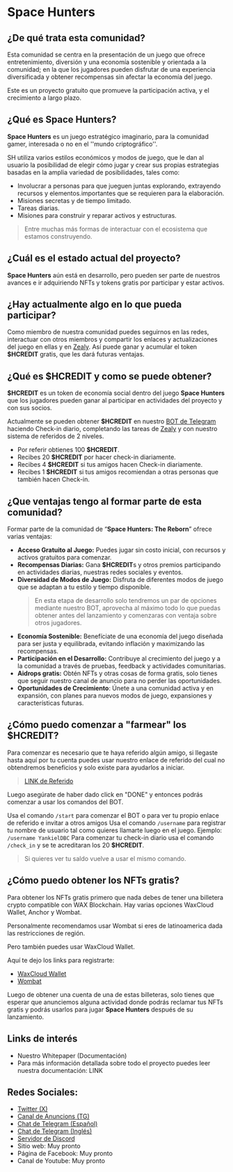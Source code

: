 # **Space Hunters**

## ¿De qué trata esta comunidad?

Esta comunidad se centra en la presentación de un juego que ofrece entretenimiento, diversión y una economía sostenible y orientada a la comunidad; en la que los jugadores pueden disfrutar de una experiencia diversificada y obtener recompensas sin afectar la economía del juego. 

Este es un proyecto gratuito que promueve la participación activa, y el crecimiento a largo plazo.

## ¿Qué es **Space Hunters**?

**Space Hunters** es un juego estratégico imaginario, para la comunidad gamer, interesada o no en el ''mundo criptográfico''.

SH utiliza varios estilos económicos y modos de juego, que le dan al usuario la posibilidad de elegir cómo jugar y crear sus propias estrategias basadas en la amplia variedad de posibilidades, tales como: 
- Involucrar a personas para que jueguen juntas explorando, extrayendo recursos y elementos.importantes que se requieren para la elaboración.
- Misiones secretas y de tiempo limitado.
- Tareas diarias.
- Misiones para construir y reparar activos y estructuras.

> Entre muchas más formas de interactuar con el ecosistema que estamos construyendo.

## ¿Cuál es el estado actual del proyecto?

**Space Hunters** aún está en desarrollo, pero pueden ser parte de nuestros avances e ir adquiriendo NFTs y tokens gratis por participar y estar activos.

## ¿Hay actualmente algo en lo que pueda participar?

Como miembro de nuestra comunidad puedes seguirnos en las redes, interactuar con otros miembros y compartir los enlaces y actualizaciones del juego en ellas y en [Zealy](https://zealy.io/cw/spacehuntersthereborn/invite/UroI4c6fhtB3SX65siHBX). Así puede ganar y acumular el token **$HCREDIT** gratis, que les dará futuras ventajas.

## ¿Qué es **$HCREDIT** y como se puede obtener? 
**$HCREDIT** es un token de economía social dentro del juego **Space Hunters** que los jugadores pueden ganar al participar en actividades del proyecto y con sus socios.

Actualmente se pueden obtener **$HCREDIT** en nuestro [BOT de Telegram](https://t.me/SpaceHuntersBot) haciendo Check-in diario, completando las tareas de [Zealy](https://zealy.io/cw/spacehuntersthereborn/invite/UroI4c6fhtB3SX65siHBX) y con nuestro sistema de referidos de 2 niveles.

- Por referir obtienes 100 **$HCREDIT**.
- Recibes 20 **$HCREDIT** por hacer check-in diariamente.
- Recibes 4 **$HCREDIT** si tus amigos hacen Check-in diariamente.
- Recibes 1 **$HCREDIT** si tus amigos recomiendan a otras personas que también hacen Check-in.


## ¿Que ventajas tengo al formar parte de esta comunidad?

Formar parte de la comunidad de “**Space Hunters: The Reborn**” ofrece varias ventajas:

- **Acceso Gratuito al Juego:** Puedes jugar sin costo inicial, con recursos y activos gratuitos para comenzar.
- **Recompensas Diarias:** Gana **$HCREDIT**s y otros premios participando en actividades diarias, nuestras redes sociales y eventos.
- **Diversidad de Modos de Juego:** Disfruta de diferentes modos de juego que se adaptan a tu estilo y tiempo disponible. 
  > En esta etapa de desarrollo solo tendremos un par de opciones mediante nuestro BOT, aprovecha al máximo todo lo que puedas obtener antes del lanzamiento y comenzaras con ventaja sobre otros jugadores.
- **Economía Sostenible:** Benefíciate de una economía del juego diseñada para ser justa y equilibrada, evitando inflación y maximizando las recompensas.
- **Participación en el Desarrollo:** Contribuye al crecimiento del juego y a la comunidad a través de pruebas, feedback y actividades comunitarias.
- **Aidrops gratis:** Obtén NFTs y otras cosas de forma gratis, solo tienes que seguir nuestro canal de anuncio para no perder las oportunidades.
- **Oportunidades de Crecimiento**: Únete a una comunidad activa y en expansión, con planes para nuevos modos de juego, expansiones y características futuras.

## ¿Cómo puedo comenzar a "farmear" los **$HCREDIT**?

Para comenzar es necesario que te haya referido algún amigo, si llegaste hasta aquí por tu cuenta puedes usar nuestro enlace de referido del cual no obtendremos beneficios y solo existe para ayudarlos a iniciar.  
> [LINK de Referido](https://t.me/SpaceHuntersBot?start=NK1Y6ST3)

Luego asegúrate de haber dado click en "DONE" y entonces podrás comenzar a usar los comandos del BOT.

Usa el comando `/start` para comenzar el BOT o para ver tu propio enlace de referido e invitar a otros amigos
Usa el comando `/username` para registrar tu nombre de usuario tal como quieres llamarte luego en el juego. Ejemplo: `/username YankielDBC`
Para comenzar tu check-in diario usa el comando `/check_in` y se te acreditaran los 20 **$HCREDIT**. 
> Si quieres ver tu saldo vuelve a usar el mismo comando.

## ¿Cómo puedo obtener los NFTs gratis?
Para obtener los NFTs gratis primero que nada debes de tener una billetera crypto compatible con WAX Blockchain. Hay varias opciones WaxCloud Wallet, Anchor y Wombat.

Personalmente recomendamos usar Wombat si eres de latinoamerica dada las restricciones de región.

Pero también puedes usar WaxCloud Wallet.

Aquí te dejo los links para registrarte:

- [WaxCloud Wallet](https://www.mycloudwallet.com/)
- [Wombat](https://www.wombat.app/)

Luego de obtener una cuenta de una de estas billeteras, solo tienes que esperar que anunciemos alguna actividad donde podrás reclamar tus NFTs gratis y podrás usarlos para jugar **Space Hunters** después de su lanzamiento.

## Links de interés

- Nuestro Whitepaper (Documentación)
- Para más información detallada sobre todo el proyecto puedes leer nuestra documentación: LINK 



## Redes Sociales:
- [Twitter (X)](https://x.com/nftspacehunters)
- [Canal de Anuncions (TG)](https://t.me/spacehuntersnews)
- [Chat de Telegram (Español)](https://t.me/shspanish)
- [Chat de Telegram (Inglés)](https://t.me/spacehunterss)
- [Servidor de Discord](https://discord.gg/wpmzyJM9xb) 
- Sitio web: Muy pronto
- Página de Facebook: Muy pronto
- Canal de Youtube: Muy pronto

